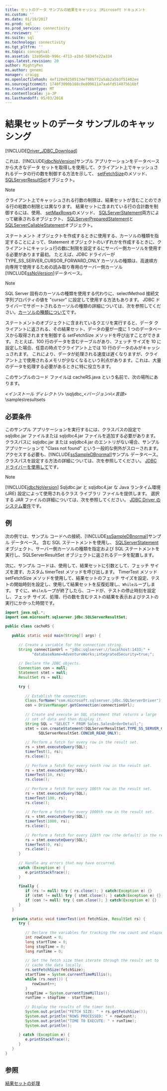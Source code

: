 ```yaml
---
title: セットのデータ サンプルの結果をキャッシュ |Microsoft ドキュメント
ms.custom: ''
ms.date: 01/19/2017
ms.prod: sql
ms.prod_service: connectivity
ms.reviewer: ''
ms.suite: sql
ms.technology: connectivity
ms.tgt_pltfrm: ''
ms.topic: conceptual
ms.assetid: 13a95ebb-996c-4713-a1bd-5834fe22a334
caps.latest.revision: 20
author: MightyPen
ms.author: genemi
manager: craigg
ms.openlocfilehash: 4ef120e92505134ef98b772a5ab2a5b3f51402ee
ms.sourcegitcommit: 1740f3090b168c0e809611a7aa6fd514075616bf
ms.translationtype: MT
ms.contentlocale: ja-JP
ms.lasthandoff: 05/03/2018
---
```

# <a name="caching-result-set-data-sample"></a>結果セットのデータ サンプルのキャッシング
[!INCLUDE[Driver_JDBC_Download](../../includes/driver_jdbc_download.md)]

  これは、[!INCLUDE[jdbcNoVersion](../../includes/jdbcnoversion_md.md)]サンプル アプリケーションをデータベースから大きなデータ セットを取得しを使用して、クライアント上でキャッシュされるデータの行の数を制御する方法を示して、 [setFetchSize](../../connect/jdbc/reference/setfetchsize-method-sqlserverresultset.md)のメソッド、 [SQLServerResultSet](../../connect/jdbc/reference/sqlserverresultset-class.md)オブジェクト。  
  
> [!NOTE]  
>  クライアント上でキャッシュされる行数の制限は、結果セットが含むことのできる行の総数の制限とは異なります。 結果セットに含まれている行の合計数を制御するには、使用、 [setMaxRows](../../connect/jdbc/reference/setmaxrows-method-sqlserverstatement.md)のメソッド、 [SQLServerStatement](../../connect/jdbc/reference/sqlserverstatement-class.md)両方によって継承されるオブジェクト、 [SQLServerPreparedStatement](../../connect/jdbc/reference/sqlserverpreparedstatement-class.md)と[SQLServerCallableStatement](../../connect/jdbc/reference/sqlservercallablestatement-class.md)オブジェクト。  
  
 ステートメント オブジェクトを作成するときに使用する、カーソルの種類を指定することによって、Statement オブジェクトのいずれかを作成するときに、クライアントにキャッシュ行の数に制限を設定するにサーバー側カーソルを使用する必要があります最初。 たとえば、JDBC ドライバーが TYPE_SS_SERVER_CURSOR_FORWARD_ONLY カーソルの種類は、高速順方向専用で使用するための読み取り専用のサーバー側カーソル[!INCLUDE[ssNoVersion](../../includes/ssnoversion_md.md)]データベース。  
  
> [!NOTE]  
>  SQL Server 固有のカーソルの種類を使用する代わりに、selectMethod 接続文字列プロパティの値を "cursor" に設定して使用する方法もあります。 JDBC ドライバーでサポートされるカーソルの種類の詳細については、次を参照してください。[カーソルの種類について](../../connect/jdbc/understanding-cursor-types.md)です。  
  
 ステートメントのオブジェクトに含まれているクエリを実行すると、データ クライアントに返される、その結果セット、データの量が一度に 1 つのデータベースから取得されますを制御する setFetchSize メソッドを呼び出すことができます。 たとえば、100 行のデータを含むテーブルがあり、フェッチ サイズを 10 に設定した場合、任意の時点でクライアント上では 10 行のデータのみがキャッシュされます。 これにより、データが処理される速度は遅くなりますが、クライアント上で使用されるメモリが少なくなるという利点があります。これは、大量のデータを処理する必要があるときに特に役立ちます。  
  
 このサンプルのコード ファイルは cacheRS.java という名前で、次の場所にあります。  
  
 \<*インストール ディレクトリ*> \sqljdbc_\<*バージョン*>\\<*言語*> \samples\resultsets  
  
## <a name="requirements"></a>必要条件  
 このサンプル アプリケーションを実行するには、クラスパスの設定で sqljdbc.jar ファイルまたは sqljdbc4.jar ファイルを追加する必要があります。 クラスパスに sqljdbc.jar または sqljdbc4.jar のエントリがない場合、サンプル アプリケーションで "Class not found" という一般的な例外がスローされます。 アクセスする必要も、[!INCLUDE[ssSampleDBnormal](../../includes/sssampledbnormal_md.md)]サンプル データベース。 クラスパスを設定する方法の詳細については、次を参照してください。 [JDBC ドライバーを使用して](../../connect/jdbc/using-the-jdbc-driver.md)です。  
  
> [!NOTE]  
>  [!INCLUDE[jdbcNoVersion](../../includes/jdbcnoversion_md.md)] Sqljdbc.jar と sqljdbc4.jar な Java ランタイム環境 (JRE) 設定によって使用されるクラス ライブラリ ファイルを提供します。 選択する JAR ファイルの詳細については、次を参照してください。 [JDBC Driver のシステム要件](../../connect/jdbc/system-requirements-for-the-jdbc-driver.md)です。  
  
## <a name="example"></a>例  
 次の例では、サンプル コードへの接続、[!INCLUDE[ssSampleDBnormal](../../includes/sssampledbnormal_md.md)]サンプル データベース。 含む SQL ステートメントを使用し、 [SQLServerStatement](../../connect/jdbc/reference/sqlserverstatement-class.md)オブジェクト、サーバー側カーソルの種類を指定および SQL ステートメントを実行し、SQLServerResultSet オブジェクトに返されるデータを配置します。  
  
 次に、サンプル コードは、使用して、結果セットに引数として、フェッチ サイズを渡す、カスタム timerTest メソッドを呼び出します。 TimerTest メソッド setFetchSize メソッドを使用して、結果セットのフェッチ サイズを設定、テストの開始時刻を設定し、使用して結果セットを反復処理し、`While`ループします。 すぐに、`While`ループが終了したら、コードが、テストの停止時刻を設定し、フェッチ サイズ、処理、行の数を含むテストの結果を表示およびテストの実行にかかった時間です。  
  
```java
import java.sql.*;  
import com.microsoft.sqlserver.jdbc.SQLServerResultSet;  
  
public class cacheRS {  
  
   public static void main(String[] args) {  
  
      // Create a variable for the connection string.  
      String connectionUrl = "jdbc:sqlserver://localhost:1433;" +  
            "databaseName=AdventureWorks;integratedSecurity=true;";  
  
      // Declare the JDBC objects.  
      Connection con = null;  
      Statement stmt = null;  
      ResultSet rs = null;  
  
      try {  
  
         // Establish the connection.  
         Class.forName("com.microsoft.sqlserver.jdbc.SQLServerDriver");  
         con = DriverManager.getConnection(connectionUrl);  
  
         // Create and execute an SQL statement that returns a large  
         // set of data and then display it.  
         String SQL = "SELECT * FROM Sales.SalesOrderDetail;";  
         stmt = con.createStatement(SQLServerResultSet.TYPE_SS_SERVER_CURSOR_FORWARD_ONLY, +  
               SQLServerResultSet.CONCUR_READ_ONLY);  
  
         // Perform a fetch for every row in the result set.  
         rs = stmt.executeQuery(SQL);  
         timerTest(1, rs);  
         rs.close();  
  
         // Perform a fetch for every tenth row in the result set.  
         rs = stmt.executeQuery(SQL);  
         timerTest(10, rs);  
         rs.close();  
  
         // Perform a fetch for every 100th row in the result set.  
         rs = stmt.executeQuery(SQL);  
         timerTest(100, rs);  
         rs.close();  
  
         // Perform a fetch for every 1000th row in the result set.  
         rs = stmt.executeQuery(SQL);  
         timerTest(1000, rs);  
         rs.close();  
  
         // Perform a fetch for every 128th row (the default) in the result set.  
         rs = stmt.executeQuery(SQL);  
         timerTest(0, rs);  
         rs.close();  
      }  
  
      // Handle any errors that may have occurred.  
      catch (Exception e) {  
         e.printStackTrace();  
      }  
  
      finally {  
         if (rs != null) try { rs.close(); } catch(Exception e) {}  
         if (stmt != null) try { stmt.close(); } catch(Exception e) {}  
         if (con != null) try { con.close(); } catch(Exception e) {}  
      }  
   }  
  
   private static void timerTest(int fetchSize, ResultSet rs) {  
      try {  
  
         // Declare the variables for tracking the row count and elapsed time.  
         int rowCount = 0;  
         long startTime = 0;  
         long stopTime = 0;  
         long runTime = 0;  
  
         // Set the fetch size then iterate through the result set to  
         // cache the data locally.  
         rs.setFetchSize(fetchSize);  
         startTime = System.currentTimeMillis();  
         while (rs.next()) {  
            rowCount++;  
         }  
         stopTime = System.currentTimeMillis();  
         runTime = stopTime - startTime;  
  
         // Display the results of the timer test.  
         System.out.println("FETCH SIZE: " + rs.getFetchSize());  
         System.out.println("ROWS PROCESSED: " + rowCount);  
         System.out.println("TIME TO EXECUTE: " + runTime);  
         System.out.println();  
  
      } catch (Exception e) {  
         e.printStackTrace();  
      }  
   }  
}  
```  
  
## <a name="see-also"></a>参照  
 [結果セットの処理](../../connect/jdbc/working-with-result-sets.md)  
  
  
